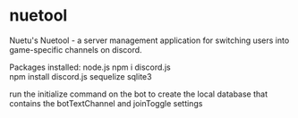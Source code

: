 # nuetool

Nuetu's Nuetool - a server management application for switching users into game-specific channels on discord.

Packages installed:
node.js
npm i discord.js  
npm install discord.js sequelize sqlite3

run the initialize command on the bot to create the local database that contains the botTextChannel and joinToggle settings
